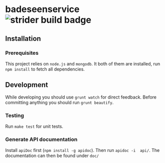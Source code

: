 # badeseenservice ![strider build badge](http://ci.andinfinity.de/codeforgiessen/badeseenservice/badge/?branch=master)

## Installation
### Prerequisites
This project relies on `node.js` and `mongodb`. It both of them are installed,
run `npm install` to fetch all dependencies.

## Development
While developing you should use `grunt watch` for direct feedback. Before
committing anything you should run `grunt beautify`.

### Testing
Run `make test` for unit tests.

### Generate API documentation
Install `apiDoc` first (`npm install -g apidoc`). Then run `apidoc -i  api/`. The
documentation can then be found under `doc/`
